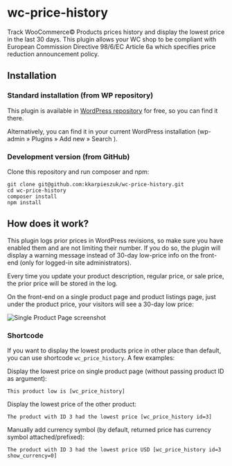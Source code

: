 # wc-price-history
Track WooCommerce© Products prices history and display the lowest price in the last 30 days. This plugin allows your WC shop to be compliant with European Commission Directive 98/6/EC Article 6a which specifies price reduction announcement policy.

## Installation

### Standard installation (from WP repository)

This plugin is available in [WordPress repository](https://wordpress.org/plugins/wc-price-history/) for free, so you can find it there.

Alternatively, you can find it in your current WordPress installation (wp-admin &raquo; Plugins &raquo; Add new &raquo; Search ).

### Development version (from GitHub)

Clone this repository and run composer and npm:
```
git clone git@github.com:kkarpieszuk/wc-price-history.git
cd wc-price-history
composer install
npm install
```

## How does it work?

This plugin logs prior prices in WordPress revisions, so make sure you have enabled them and are not limiting their number. If you do so, the plugin will display a warning message instead of 30-day low-price info on the front-end (only for logged-in site administrators).

Every time you update your product description, regular price, or sale price, the prior price will be stored in the log.

On the front-end on a single product page and product listings page, just under the product price, your visitors will see a 30-day low price:

![Single Product Page screenshot](https://ps.w.org/wc-price-history/assets/screenshot-1.png?rev=2840303)

### Shortcode

If you want to display the lowest products price in other place than default, you can use shortcode `wc_price_history`. A few examples:

Display the lowest price on single product page (without passing product ID as argument):
```
This product low is [wc_price_history]
```

Display the lowest price of the other product:
```
The product with ID 3 had the lowest price [wc_price_history id=3]
```

Manually add currency symbol (by default, returned price has currency symbol attached/prefixed):
```
The product with ID 3 had the lowest price USD [wc_price_history id=3 show_currency=0]
```


